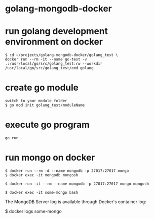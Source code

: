 # golang-mongodb-docker

# run golang development environment on docker

	$ cd ~/projects/golang-mongodb-docker/golang_test \
	docker run --rm -it --name go-test -v .:/usr/local/go/src/golang_test:rw --workdir /usr/local/go/src/golang_test/cmd golang

# create go module
	switch to your module folder
  	$ go mod init golang_test/moduleName

# execute go program
	go run .

# run mongo on docker

	$ docker run --rm -d --name mongodb -p 27017:27017 mongo
	$ docker exec -it mongodb mongosh

	$ docker run -it --rm --name mongodb -p 27017:27017 mongo mongosh

	$ docker exec -it some-mongo bash
The MongoDB Server log is available through Docker's container log:

$ docker logs some-mongo
